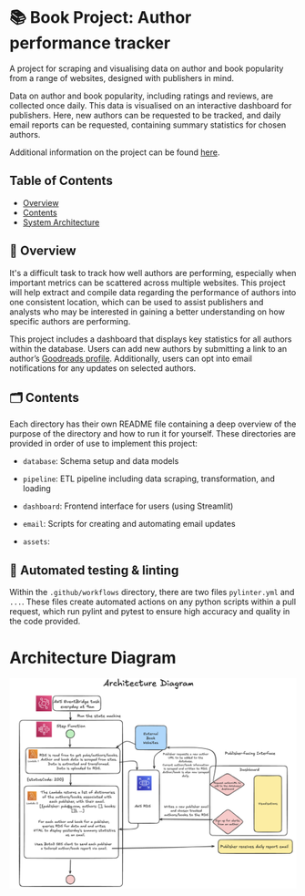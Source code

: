 # 📚 Book Project: Author performance tracker

A project for scraping and visualising data on author and book popularity from a range of websites, designed with publishers in mind.

Data on author and book popularity, including ratings and reviews, are collected once daily. This data is visualised on an interactive dashboard for publishers. Here, new authors can be requested to be tracked, and daily email reports can be requested, containing summary statistics for chosen authors.

Additional information on the project can be found [here](https://docs.google.com/document/d/1ihmuPt68K87EajOhWezTdoZqu7_oyWqp1QZHaR0cIeA/edit?tab=t.0).


## Table of Contents
- [Overview](#overview)
- [Contents](#contents)
- [System Architecture](#system-architecture)


## 📖 Overview
It's a difficult task to track how well authors are performing, especially when important metrics can be scattered across multiple websites. This project will help extract and compile data regarding the performance of authors into one consistent location, which can be used to assist publishers and analysts who may be interested in gaining a better understanding on how specific authors are performing.

This project includes a dashboard that displays key statistics for all authors within the database. Users can add new authors by submitting a link to an author’s [Goodreads profile](https://www.goodreads.com/). Additionally, users can opt into email notifications for any updates on selected authors.


## 🗂️ Contents
Each directory has their own README file containing a deep overview of the purpose of the directory and how to run it for yourself. These directories are provided in order of use to implement this project:

- `database`: Schema setup and data models

- `pipeline`: ETL pipeline including data scraping, transformation, and loading

- `dashboard`: Frontend interface for users (using Streamlit)

- `email`: Scripts for creating and automating email updates 

- `assets`: 


## 🤖 Automated testing & linting

Within the `.github/workflows` directory, there are two files `pylinter.yml` and `...`.
These files create automated actions on any python scripts within a pull request, which run pylint and pytest to ensure high accuracy and quality in the code provided.


# Architecture Diagram

![Architecture Diagram](assets/architecture_diagram.png)